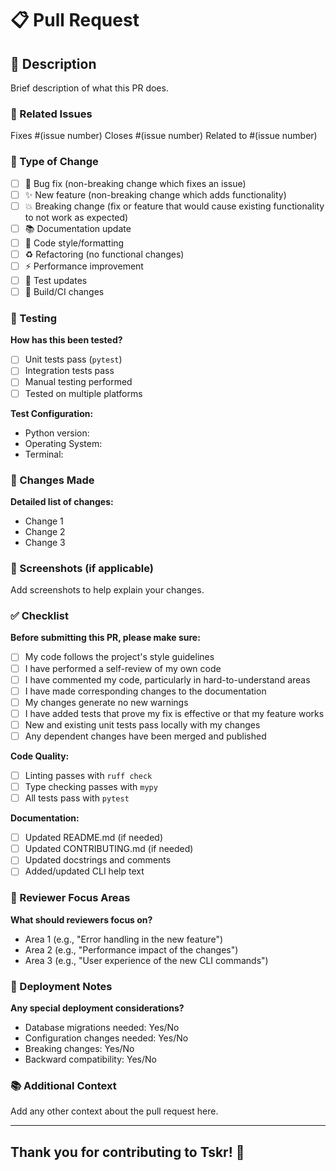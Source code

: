 # 📋 Pull Request

## 🎯 Description

Brief description of what this PR does.

### 🔗 Related Issues

Fixes #(issue number)
Closes #(issue number)
Related to #(issue number)

### 🔄 Type of Change

- [ ] 🐛 Bug fix (non-breaking change which fixes an issue)
- [ ] ✨ New feature (non-breaking change which adds functionality)
- [ ] 💥 Breaking change (fix or feature that would cause existing functionality to not work as expected)
- [ ] 📚 Documentation update
- [ ] 🎨 Code style/formatting
- [ ] ♻️ Refactoring (no functional changes)
- [ ] ⚡ Performance improvement
- [ ] 🧪 Test updates
- [ ] 🔧 Build/CI changes

### 🧪 Testing

**How has this been tested?**

- [ ] Unit tests pass (`pytest`)
- [ ] Integration tests pass
- [ ] Manual testing performed
- [ ] Tested on multiple platforms

**Test Configuration:**

- Python version:
- Operating System:
- Terminal:

### 📝 Changes Made

**Detailed list of changes:**

- Change 1
- Change 2
- Change 3

### 📸 Screenshots (if applicable)

Add screenshots to help explain your changes.

### ✅ Checklist

**Before submitting this PR, please make sure:**

- [ ] My code follows the project's style guidelines
- [ ] I have performed a self-review of my own code
- [ ] I have commented my code, particularly in hard-to-understand areas
- [ ] I have made corresponding changes to the documentation
- [ ] My changes generate no new warnings
- [ ] I have added tests that prove my fix is effective or that my feature works
- [ ] New and existing unit tests pass locally with my changes
- [ ] Any dependent changes have been merged and published

**Code Quality:**

- [ ] Linting passes with `ruff check`
- [ ] Type checking passes with `mypy`
- [ ] All tests pass with `pytest`

**Documentation:**

- [ ] Updated README.md (if needed)
- [ ] Updated CONTRIBUTING.md (if needed)
- [ ] Updated docstrings and comments
- [ ] Added/updated CLI help text

### 🎯 Reviewer Focus Areas

**What should reviewers focus on?**

- Area 1 (e.g., "Error handling in the new feature")
- Area 2 (e.g., "Performance impact of the changes")
- Area 3 (e.g., "User experience of the new CLI commands")

### 🚀 Deployment Notes

**Any special deployment considerations?**

- Database migrations needed: Yes/No
- Configuration changes needed: Yes/No
- Breaking changes: Yes/No
- Backward compatibility: Yes/No

### 📚 Additional Context

Add any other context about the pull request here.

---

## Thank you for contributing to Tskr! 🙏
